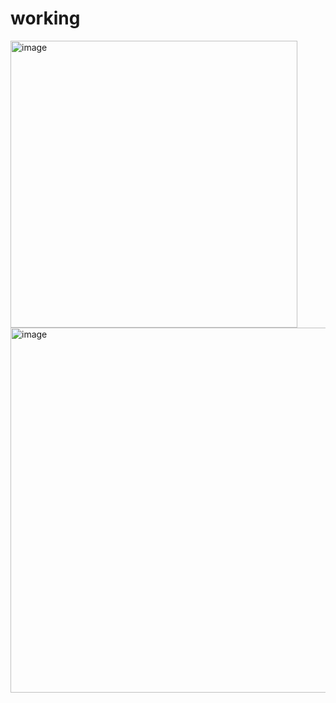 # working 

<img width="459" alt="image" src="https://github.com/user-attachments/assets/46ed0417-c026-49a4-b205-610b44754baa">

<img width="584" alt="image" src="https://github.com/user-attachments/assets/615fe9bc-8e4b-4c14-a09b-438fffd731de">
